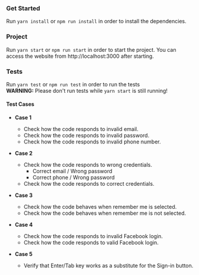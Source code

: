 ### Get Started
Run `yarn install` or `npm run install` in order to install the dependencies.

### Project
Run `yarn start` or `npm run start` in order to start the project.
You can access the website from http://localhost:3000 after starting.

### Tests
Run `yarn test` or `npm run test` in order to run the tests  
**WARNING:** Please don't run tests while `yarn start` is still running!

#### Test Cases

- **Case 1**
  - Check how the code responds to invalid email.  
  - Check how the code responds to invalid password.  
  - Check how the code responds to invalid phone number.

- **Case 2**
  - Check how the code responds to wrong credentials.
    - Correct email / Wrong password
    - Correct phone / Wrong password
  - Check how the code responds to correct credentials.

- **Case 3**
  - Check how the code behaves when remember me is selected.
  - Check how the code behaves when remember me is not selected.

- **Case 4**
  - Check how the code responds to invalid Facebook login.
  - Check how the code responds to valid Facebook login.

- **Case 5**
   - Verify that Enter/Tab key works as a substitute for the Sign-in button.

